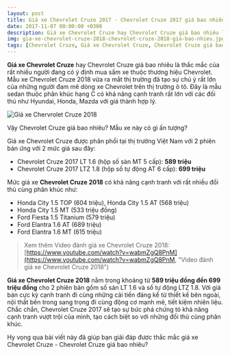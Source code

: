 ```yaml
---
layout: post
title: Giá xe Chevrolet Cruze 2017 - Chevrolet Cruze 2017 giá bao nhiêu?
date: 2017-11-07 00:00:00 +0300
description: Giá xe Chevrolet Cruze hay Chevrolet Cruze giá bao nhiêu là thắc mắc của rất nhiều người đang có ý định mua sắm xe thuộc thương hiệu Chevrolet. Mẫu xe Chevrolet Cruze 2017 vừa ra mắt thị trường đã tạo sự chú ý rất lớn của những người đam mê dòng xe Chevrolet trên thị trường ô tô. Đây là mẫu sedan thuộc phân khúc hạng C có khả năng cạnh tranh rất lớn với các đối thủ như Hyundai, Honda, Mazda với giá thành hợp lý
img: gia-xe-chevrolet-cruze-2018-chevrolet-cruze-2018-gia-bao-nhieu.jpg # Add image post (optional)
tags: [Chevrolet Cruze, Giá xe Chevrolet Cruze, Chevrolet Cruze giá bao nhiêu, DailyXe] # add tag
---
```


**Giá xe Chevrolet Cruze** hay Chevrolet Cruze giá bao nhiêu là thắc mắc của rất nhiều người đang có ý định mua sắm xe thuộc thương hiệu Chevrolet. Mẫu xe Chevrolet Cruze 2018 vừa ra mắt thị trường đã tạo sự chú ý rất lớn của những người đam mê dòng xe Chevrolet trên thị trường ô tô. Đây là mẫu sedan thuộc phân khúc hạng C có khả năng cạnh tranh rất lớn với các đối thủ như Hyundai, Honda, Mazda với giá thành hợp lý. 

![Giá xe Chervrolet Cruze 2018](https://i.imgur.com/rfzXdwR.jpg)

Vậy Chevrolet Cruze giá bao nhiêu? Mẫu xe này có gì ấn tượng?

Giá xe Chevrolet Cruze được phân phối tại thị trường Việt Nam với 2 phiên bản ứng với 2 mức giá sau đây:

- Chevrolet Cruze 2017 LT 1.6 (hộp số sàn MT 5 cấp): **589 triệu**
- Chevrolet Cruze 2017 LTZ 1.8 (hộp số tự động AT 6 cấp): **699 triệu**

Mức giá xe **Chevrolet Cruze 2018** có khả năng cạnh tranh với rất nhiều đối thủ cùng phân khúc như: 
- Honda City 1.5 TOP (604 triệu), Honda City 1.5 AT (568 triệu)
- Honda City 1.5 MT (533 triệu đồng)
- Ford Fiesta 1.5 Titanium (579 triệu)
- Ford Elantra 1.6 AT (689 triệu)
- Ford Elantra 1.6 MT (615 triệu)

> Xem thêm Video đánh giá xe Chevrolet Cruze 2018: [https://www.youtube.com/watch?v=wabmZgQ8PnM](https://www.youtube.com/watch?v=wabmZgQ8PnM, "Video đánh giá xe Chevrolet Cruze 2018")

**Giá xe Chevrolet Cruze 2018** nằm trong khoảng từ **589 triệu đồng đến 699 triệu đồng** cho 2 phiên bản gồm số sàn LT 1.6 và số tự động LTZ 1.8. Với giá bán cực kỳ cạnh tranh đi cùng những cải tiến đáng kể từ thiết kế bên ngoài, nội thất bên trong sang trọng đi cùng động cơ mạnh mẽ, tiết kiệm nhiên liệu. Chắc chắn, Chevrolet Cruze 2017 sẽ tạo sự bức phá chứng tỏ khả năng cạnh tranh vượt trội của mình, tạo cách biệt so với những đối thủ cùng phân khúc.

Hy vọng qua bài viết này đã giúp bạn giải đáp được thắc mắc giá xe Chevrolet Cruze - Chevrolet Cruze giá bao nhiêu?